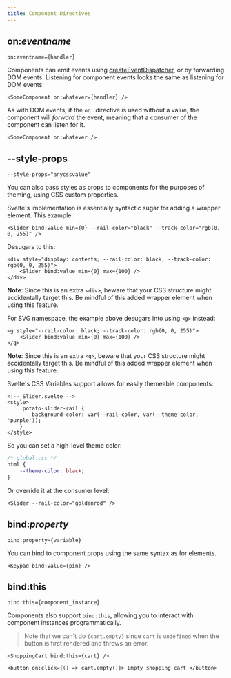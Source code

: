 ```yaml
---
title: Component Directives
---
```


## on:_eventname_

```svelte
on:eventname={handler}
```

Components can emit events using [createEventDispatcher](/docs/svelte#createeventdispatcher), or by forwarding DOM events. Listening for component events looks the same as listening for DOM events:

```svelte
<SomeComponent on:whatever={handler} />
```

As with DOM events, if the `on:` directive is used without a value, the component will _forward_ the event, meaning that a consumer of the component can listen for it.

```svelte
<SomeComponent on:whatever />
```

## --style-props

```svelte
--style-props="anycssvalue"
```

You can also pass styles as props to components for the purposes of theming, using CSS custom properties.

Svelte's implementation is essentially syntactic sugar for adding a wrapper element. This example:

```svelte
<Slider bind:value min={0} --rail-color="black" --track-color="rgb(0, 0, 255)" />
```

Desugars to this:

```svelte
<div style="display: contents; --rail-color: black; --track-color: rgb(0, 0, 255)">
	<Slider bind:value min={0} max={100} />
</div>
```

**Note**: Since this is an extra `<div>`, beware that your CSS structure might accidentally target this. Be mindful of this added wrapper element when using this feature.

For SVG namespace, the example above desugars into using `<g>` instead:

```svelte
<g style="--rail-color: black; --track-color: rgb(0, 0, 255)">
	<Slider bind:value min={0} max={100} />
</g>
```

**Note**: Since this is an extra `<g>`, beware that your CSS structure might accidentally target this. Be mindful of this added wrapper element when using this feature.

Svelte's CSS Variables support allows for easily themeable components:

```svelte
<!-- Slider.svelte -->
<style>
	.potato-slider-rail {
		background-color: var(--rail-color, var(--theme-color, 'purple'));
	}
</style>
```

So you can set a high-level theme color:

```css
/* global.css */
html {
	--theme-color: black;
}
```

Or override it at the consumer level:

```svelte
<Slider --rail-color="goldenrod" />
```

## bind:_property_

```svelte
bind:property={variable}
```

You can bind to component props using the same syntax as for elements.

```svelte
<Keypad bind:value={pin} />
```

## bind:this

```svelte
bind:this={component_instance}
```

Components also support `bind:this`, allowing you to interact with component instances programmatically.

> Note that we can't do `{cart.empty}` since `cart` is `undefined` when the button is first rendered and throws an error.

```svelte
<ShoppingCart bind:this={cart} />

<button on:click={() => cart.empty()}> Empty shopping cart </button>
```

